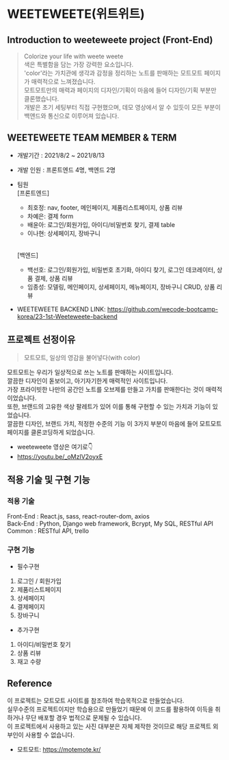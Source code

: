    # WEETEWEETE(위트위트)
   ##  Introduction to weeteweete project (Front-End)
   > Colorize your life with weete weete<br/>
   > 색은 특별함을 담는 가장 강력한 요소입니다. <br/>
   > 'color'라는 가치관에 생각과 감정을 정리하는 노트를 판매하는 모트모트 페이지가 매력적으로 느껴졌습니다. <br/>
   > 모트모트만의 매력과 페이지의 디자인/기획이 마음에 들어 디자인/기획 부분만 클론했습니다. <br/>
   > 개발은 초기 세팅부터 직접 구현했으며, 데모 영상에서 알 수 있듯이 모든 부분이 백앤드와 통신으로 이루어져 있습니다. 
   
 ## WEETEWEETE TEAM MEMBER & TERM
- 개발기간 : 2021/8/2 ~ 2021/8/13
- 개발 인원 : 프론트엔드 4명, 백엔드 2명
- 팀원 <br/>
  [프론트엔드]
  - 최호정: nav, footer, 메인페이지, 제품리스트페이지, 상품 리뷰
  - 차예은: 결제 form
  - 배윤아: 로그인/회원가입, 아이디/비밀번호 찾기, 결제 table
  - 이나현: 상세페이지, 장바구니
  <br/>

  [백엔드] <br/>
  - 백선호: 로그인/회원가입, 비밀번호 초기화, 아이디 찾기, 로그인 데코레이터, 상품 결제, 상품 리뷰<br/>
  - 임종성: 모델링, 메인페이지, 상세페이지, 메뉴페이지, 장바구니 CRUD,  상품 리뷰

- WEETEWEETE BACKEND LINK: https://github.com/wecode-bootcamp-korea/23-1st-Weeteweete-backend

## 프로젝트 선정이유
> 모트모트, 일상의 영감을 불어넣다(with color)

모트모트는 우리가 일상적으로 쓰는 노트를 판매하는 사이트입니다.<br/> 
깔끔한 디자인이 돋보이고, 아기자기한게 매력적인 사이트입니다. <br/>
가장 프라이빗한 나만의 공간인 노트를 오브제를 만들고 가치를 판매한다는 것이 매력적이었습니다. <br/>
또한, 브랜드의 고유한 색상 팔레트가 있어 이를 통해 구현할 수 있는 가치과 기능이 있었습니다. <br/>
깔끔한 디자인, 브랜드 가치, 적정한 수준의 기능 이 3가지 부분이 마음에 들어 모트모트 페이지를 클론코딩하게 되었습니다. 


- weeteweete 영상은 여기로👇
- https://youtu.be/_oMzIV2oyxE

## 적용 기술 및 구현 기능
### 적용 기술
Front-End : React.js, sass, react-router-dom, axios<br/>
Back-End : Python, Django web framework, Bcrypt, My SQL, RESTful API<br/>
Common : RESTful API, trello <br/>

### 구현 기능
- 필수구현
1. 로그인 / 회원가입
2. 제품리스트페이지 
3. 상세페이지 
4. 결제페이지
5. 장바구니

- 추가구현 
1. 아이디/비밀번호 찾기
2. 상품 리뷰
3. 재고 수량 


## Reference
이 프로젝트는 모트모트 사이트를 참조하여 학습목적으로 만들었습니다.<br/>
실무수준의 프로젝트이지만 학습용으로 만들었기 때문에 이 코드를 활용하여 이득을 취하거나 무단 배포할 경우 법적으로 문제될 수 있습니다.<br/>
이 프로젝트에서 사용하고 있는 사진 대부분은 자체 제작한 것이므로 해당 프로젝트 외부인이 사용할 수 없습니다.<br/>
   
   - 모트모트: https://motemote.kr/

